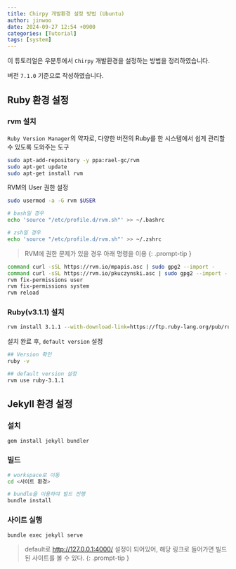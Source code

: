 ```yaml
---
title: Chirpy 개발환경 설정 방법 (Ubuntu)
author: jinwoo
date: 2024-09-27 12:54 +0900
categories: [Tutorial]
tags: [system]
---
```


이 튜토리얼은 우분투에서 `Chirpy` 개발환경을 설정하는 방법을 정리하였습니다.

버전 `7.1.0` 기준으로 작성하였습니다.

## Ruby 환경 설정

### rvm 설치

`Ruby Version Manager`의 약자로, 다양한 버전의 Ruby를 한 시스템에서 쉽게 관리할 수 있도록 도와주는 도구

```zsh
sudo apt-add-repository -y ppa:rael-gc/rvm
sudo apt-get update
sudo apt-get install rvm
```

RVM의 User 권한 설정

```zsh
sudo usermod -a -G rvm $USER

# bash일 경우
echo 'source "/etc/profile.d/rvm.sh"' >> ~/.bashrc

# zsh일 경우
echo 'source "/etc/profile.d/rvm.sh"' >> ~/.zshrc
```
> RVM에 권한 문제가 있을 경우 아래 명령을 이용
{: .prompt-tip }

```zsh
command curl -sSL https://rvm.io/mpapis.asc | sudo gpg2 --import -
command curl -sSL https://rvm.io/pkuczynski.asc | sudo gpg2 --import -
rvm fix-permissions user
rvm fix-permissions system
rvm reload
```

### Ruby(v3.1.1) 설치

```zsh
rvm install 3.1.1 --with-download-link=https://ftp.ruby-lang.org/pub/ruby/3.1/ruby-3.1.1.tar.gz
```

설치 완료 후, `default version` 설정

```zsh
## Version 확인
ruby -v

## default version 설정
rvm use ruby-3.1.1
```

## Jekyll 환경 설정

### 설치

```zsh
gem install jekyll bundler
```

### 빌드

```zsh
# workspace로 이동
cd <사이트 환경>

# bundle을 이용하여 빌드 진행
bundle install
```

### 사이트 실행

```zsh
bundle exec jekyll serve
```

> default로 <http://127.0.0.1:4000/> 설정이 되어있어, 해당 링크로 들어가면 빌드된 사이트를 볼 수 있다.
{: .prompt-tip }
